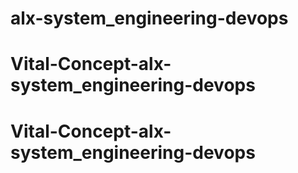 # alx-system_engineering-devops
# Vital-Concept-alx-system_engineering-devops
# Vital-Concept-alx-system_engineering-devops

